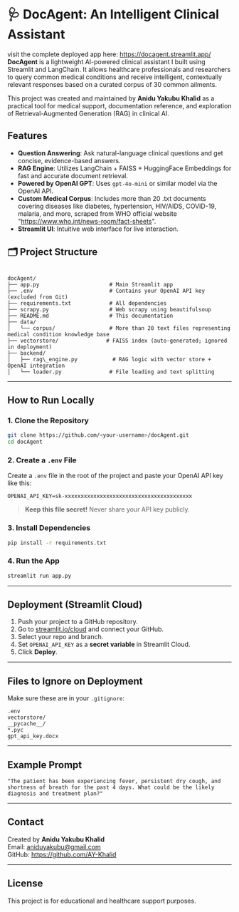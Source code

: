 
# 🩺 DocAgent: An Intelligent Clinical Assistant  

visit the complete deployed app here: https://docagent.streamlit.app/  
**DocAgent** is a lightweight AI-powered clinical assistant I built using Streamlit and LangChain. It allows healthcare professionals and researchers to query common medical conditions and receive intelligent, contextually relevant responses based on a curated corpus of 30 common ailments.

This project was created and maintained by **Anidu Yakubu Khalid** as a practical tool for medical support, documentation reference, and exploration of Retrieval-Augmented Generation (RAG) in clinical AI.  



## Features

- **Question Answering**: Ask natural-language clinical questions and get concise, evidence-based answers.  
- **RAG Engine**: Utilizes LangChain + FAISS + HuggingFace Embeddings for fast and accurate document retrieval.  
- **Powered by OpenAI GPT**: Uses `gpt-4o-mini` or similar model via the OpenAI API.  
- **Custom Medical Corpus**: Includes more than 20 .txt documents covering diseases like diabetes, hypertension, HIV/AIDS, COVID-19, malaria, and more, scraped from WHO official website "https://www.who.int/news-room/fact-sheets".  
-  **Streamlit UI**: Intuitive web interface for live interaction.    


## 🗂️ Project Structure

```

docAgent/  
├── app.py                      # Main Streamlit app  
├── .env                        # Contains your OpenAI API key (excluded from Git)  
├── requirements.txt            # All dependencies  
├── scrapy.py                   # Web scrapy using beautifulsoup  
├── README.md                   # This documentation  
├── data/    
│   └── corpus/                 # More than 20 text files representing medical condition knowledge base  
├── vectorstore/               # FAISS index (auto-generated; ignored in deployment)  
├── backend/  
│   ├── rag\_engine.py           # RAG logic with vector store + OpenAI integration  
│   └── loader.py               # File loading and text splitting  

````

---

##  How to Run Locally

### 1. Clone the Repository

```bash  
git clone https://github.com/<your-username>/docAgent.git  
cd docAgent  
````

### 2. Create a `.env` File  

Create a `.env` file in the root of the project and paste your OpenAI API key like this:  

```env  
OPENAI_API_KEY=sk-xxxxxxxxxxxxxxxxxxxxxxxxxxxxxxxxxxxxxxxx  
```

> **Keep this file secret!** Never share your API key publicly.  

### 3. Install Dependencies  

```bash   
pip install -r requirements.txt  
```

### 4. Run the App  

```bash  
streamlit run app.py  
```

---

## Deployment (Streamlit Cloud)  

1. Push your project to a GitHub repository.  
2. Go to [streamlit.io/cloud](https://streamlit.io/cloud) and connect your GitHub.  
3. Select your repo and branch.  
4. Set `OPENAI_API_KEY` as a **secret variable** in Streamlit Cloud.  
5. Click **Deploy**.  

---

## Files to Ignore on Deployment  

Make sure these are in your `.gitignore`:  

```gitignore  
.env  
vectorstore/  
__pycache__/  
*.pyc  
gpt_api_key.docx  
```

---

## Example Prompt  

```
"The patient has been experiencing fever, persistent dry cough, and shortness of breath for the past 4 days. What could be the likely diagnosis and treatment plan?"  
```  

---  

## Contact  

Created by **Anidu Yakubu Khalid**  
Email: aniduyakubu@gmail.com  
GitHub: https://github.com/AY-Khalid  

---

## License  

This project is for educational and healthcare support purposes.  

```  

```  
